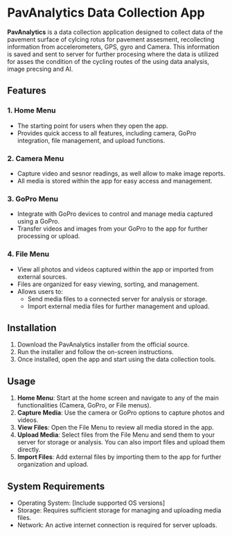 
# PavAnalytics Data Collection App

**PavAnalytics** is a data collection application designed to collect data of the pavement surface of cylcing rotus for pavement assesment, recollecting information from accelerometers, GPS, gyro and Camera. This information is saved and sent to server for further procesing where the data is utilized for asses the condition of the cycling routes of the using data analysis, image precsing and AI.

## Features

### 1. **Home Menu**
- The starting point for users when they open the app.
- Provides quick access to all features, including camera, GoPro integration, file management, and upload functions.

  

### 2. **Camera Menu**
- Capture video and sesnor readings, as well allow to make image reports.
- All media is stored within the app for easy access and management.

### 3. **GoPro Menu**
- Integrate with GoPro devices to control and manage media captured using a GoPro.
- Transfer videos and images from your GoPro to the app for further processing or upload.

### 4. **File Menu**
- View all photos and videos captured within the app or imported from external sources.
- Files are organized for easy viewing, sorting, and management.
- Allows users to:
  - Send media files to a connected server for analysis or storage.
  - Import external media files for further management and upload.


## Installation

1. Download the PavAnalytics installer from the official source.
2. Run the installer and follow the on-screen instructions.
3. Once installed, open the app and start using the data collection tools.

## Usage

1. **Home Menu**: Start at the home screen and navigate to any of the main functionalities (Camera, GoPro, or File menus).
2. **Capture Media**: Use the camera or GoPro options to capture photos and videos.
3. **View Files**: Open the File Menu to review all media stored in the app.
4. **Upload Media**: Select files from the File Menu and send them to your server for storage or analysis. You can also import files and upload them directly.
5. **Import Files**: Add external files by importing them to the app for further organization and upload.

## System Requirements

- Operating System: [Include supported OS versions]
- Storage: Requires sufficient storage for managing and uploading media files.
- Network: An active internet connection is required for server uploads.


